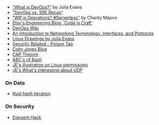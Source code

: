 * ["What is DevOps?"](http://jvns.ca/blog/2016/10/16/whats-devops/) by Julia Evans  
* ["DevOps vs. SRE Recap"](http://blog.catchpoint.com/2016/09/01/oreilly-media-devops-vs-sre/)  
* ["Wtf is Operations? #Serverless"](https://charity.wtf/2016/05/31/wtf-is-operations-serverless/) by Charity Majors
* [Etsy's Engineering Blog: 'Code is Craft'](https://codeascraft.com/)
* [DevOps Wiki](https://en.wikipedia.org/wiki/DevOp)
* [An Introduction to Networking Terminology, Interfaces, and Protocols](https://www.digitalocean.com/community/tutorials/an-introduction-to-networking-terminology-interfaces-and-protocols)
* [Linux Drawings by Julia Evans](http://jvns.ca/blog/2016/11/10/a-few-drawings-about-linux/)
* [Security Related - Poison Tap](http://arstechnica.com/security/2016/11/meet-poisontap-the-5-tool-that-ransacks-password-protected-computers/)
* [Colin Jones Blog](https://8thlight.com/blog/colin-jones/archive.html)
* [CAP Theorm](http://mwhittaker.github.io/2014/08/16/illustrated-proof-cap-theorem/)
* [ABC's of Bash](http://ss64.com/bash/)
* [JE's illustration on Linux permissions](https://twitter.com/b0rk/status/801233053699940352)
* [JE's What's interesting about UDP](https://jvns.ca/blog/2016/12/21/what-s-interesting-about-udp/)

### On Data
* [Rust hash iteration](http://accidentallyquadratic.tumblr.com/post/153545455987/rust-hash-iteration-reinsertion)

### On Security
* [Eteruem Hack](https://www.troyhunt.com/the-ethereum-forum-was-hacked-and-theyve-voluntarily-submitted-the-data-to-have-i-been-pwned/)
